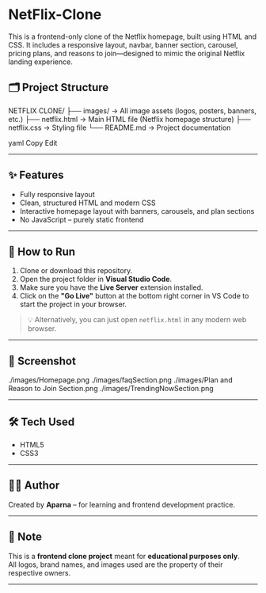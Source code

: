 # NetFlix-Clone
This is a frontend-only clone of the Netflix homepage, built using HTML and CSS. It includes a responsive layout, navbar, banner section, carousel, pricing plans, and reasons to join—designed to mimic the original Netflix landing experience.
## 🗂️ Project Structure

NETFLIX CLONE/ ├── images/ → All image assets (logos, posters, banners, etc.) ├── netflix.html → Main HTML file (Netflix homepage structure) ├── netflix.css → Styling file └── README.md → Project documentation

yaml
Copy
Edit

---

## ✨ Features

- Fully responsive layout
- Clean, structured HTML and modern CSS
- Interactive homepage layout with banners, carousels, and plan sections
- No JavaScript – purely static frontend

---

## 🚀 How to Run

1. Clone or download this repository.
2. Open the project folder in **Visual Studio Code**.
3. Make sure you have the **Live Server** extension installed.
4. Click on the **"Go Live"** button at the bottom right corner in VS Code to start the project in your browser.

> 💡 Alternatively, you can just open `netflix.html` in any modern web browser.

---

## 📸 Screenshot

./images/Homepage.png
./images/faqSection.png
./images/Plan and Reason to Join Section.png
./images/TrendingNowSection.png



---

## 🛠️ Tech Used

- HTML5
- CSS3

---

## 🧑‍💻 Author

Created by **Aparna** – for learning and frontend development practice.

---

## 📌 Note

This is a **frontend clone project** meant for **educational purposes only**.  
All logos, brand names, and images used are the property of their respective owners.

---
